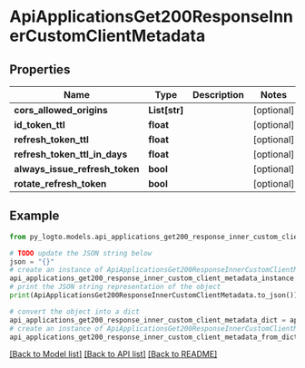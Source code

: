 # ApiApplicationsGet200ResponseInnerCustomClientMetadata


## Properties

Name | Type | Description | Notes
------------ | ------------- | ------------- | -------------
**cors_allowed_origins** | **List[str]** |  | [optional] 
**id_token_ttl** | **float** |  | [optional] 
**refresh_token_ttl** | **float** |  | [optional] 
**refresh_token_ttl_in_days** | **float** |  | [optional] 
**always_issue_refresh_token** | **bool** |  | [optional] 
**rotate_refresh_token** | **bool** |  | [optional] 

## Example

```python
from py_logto.models.api_applications_get200_response_inner_custom_client_metadata import ApiApplicationsGet200ResponseInnerCustomClientMetadata

# TODO update the JSON string below
json = "{}"
# create an instance of ApiApplicationsGet200ResponseInnerCustomClientMetadata from a JSON string
api_applications_get200_response_inner_custom_client_metadata_instance = ApiApplicationsGet200ResponseInnerCustomClientMetadata.from_json(json)
# print the JSON string representation of the object
print(ApiApplicationsGet200ResponseInnerCustomClientMetadata.to_json())

# convert the object into a dict
api_applications_get200_response_inner_custom_client_metadata_dict = api_applications_get200_response_inner_custom_client_metadata_instance.to_dict()
# create an instance of ApiApplicationsGet200ResponseInnerCustomClientMetadata from a dict
api_applications_get200_response_inner_custom_client_metadata_from_dict = ApiApplicationsGet200ResponseInnerCustomClientMetadata.from_dict(api_applications_get200_response_inner_custom_client_metadata_dict)
```
[[Back to Model list]](../README.md#documentation-for-models) [[Back to API list]](../README.md#documentation-for-api-endpoints) [[Back to README]](../README.md)


